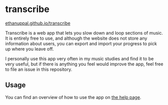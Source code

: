 # transcribe

[ethanuppal.github.io/transcribe](https://ethanuppal.github.io/transcribe)

Transcribe is a web app that lets you slow down and loop sections of music. It is entirely free to use, and although the website does not store any information about users, you can export and import your progress to pick up where you leave off.

I personally use this app very often in my music studies and find it to be very useful, but if there is anything you feel would improve the app, feel free to file an issue in this repository.

## Usage

You can find an overview of how to use the app on [the help page](https://ethanuppal.github.io/transcribe/help.html).
